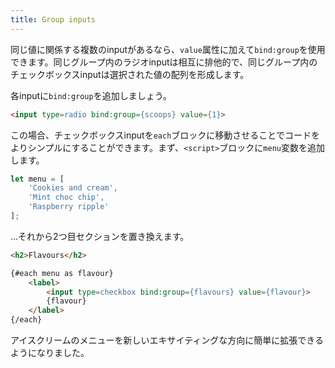 ```yaml
---
title: Group inputs
---
```


同じ値に関係する複数のinputがあるなら、`value`属性に加えて`bind:group`を使用できます。同じグループ内のラジオinputは相互に排他的で、同じグループ内のチェックボックスinputは選択された値の配列を形成します。 

各inputに`bind:group`を追加しましょう。

```html
<input type=radio bind:group={scoops} value={1}>
```

この場合、チェックボックスinputを`each`ブロックに移動させることでコードをよりシンプルにすることができます。まず、`<script>`ブロックに`menu`変数を追加します。

```js
let menu = [
	'Cookies and cream',
	'Mint choc chip',
	'Raspberry ripple'
];
```

…それから2つ目セクションを置き換えます。

```html
<h2>Flavours</h2>

{#each menu as flavour}
	<label>
		<input type=checkbox bind:group={flavours} value={flavour}>
		{flavour}
	</label>
{/each}
```

アイスクリームのメニューを新しいエキサイティングな方向に簡単に拡張できるようになりました。